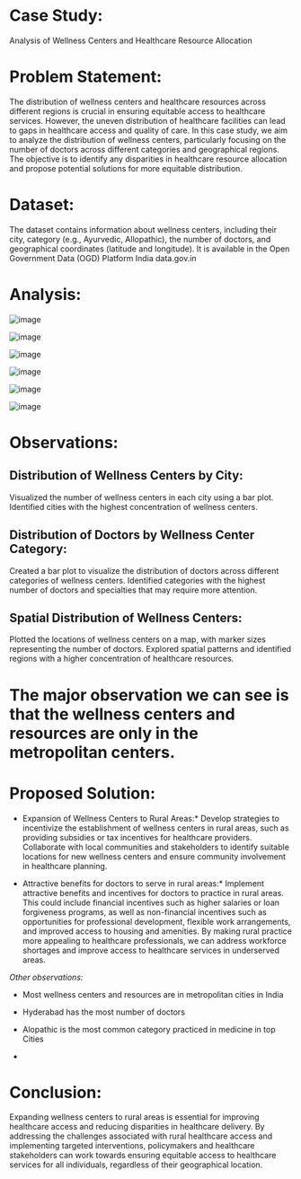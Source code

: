 # Case Study: 
Analysis of Wellness Centers and Healthcare Resource Allocation

# Problem Statement:
The distribution of wellness centers and healthcare resources across different regions is crucial in ensuring equitable access to healthcare services. However, the uneven distribution of healthcare facilities can lead to gaps in healthcare access and quality of care. In this case study, we aim to analyze the distribution of wellness centers, particularly focusing on the number of doctors across different categories and geographical regions. The objective is to identify any disparities in healthcare resource allocation and propose potential solutions for more equitable distribution.

# Dataset:
The dataset contains information about wellness centers, including their city, category (e.g., Ayurvedic, Allopathic), the number of doctors, and geographical coordinates (latitude and longitude). 
It is available in the Open Government Data (OGD) Platform India data.gov.in
# Analysis:
![image](https://github.com/poojaharihar03/Wellness-cities-case-study/assets/88924201/63947588-235f-43b8-9045-25418185f791)


![image](https://github.com/poojaharihar03/Wellness-cities-case-study/assets/88924201/f7dd27ba-3d12-4107-8cd4-3a338d395a72)


![image](https://github.com/poojaharihar03/Wellness-cities-case-study/assets/88924201/bf602da6-91f3-4511-bd03-13f5672eeabb)


![image](https://github.com/poojaharihar03/Wellness-cities-case-study/assets/88924201/e501353b-5e99-498c-b580-b8b90e097449)


![image](https://github.com/poojaharihar03/Wellness-cities-case-study/assets/88924201/0253e697-3188-4581-a016-e67b0378b0c8)


![image](https://github.com/poojaharihar03/Wellness-cities-case-study/assets/88924201/c9473e76-7829-4cd0-865c-11993e5404ed)


# Observations:

## Distribution of Wellness Centers by City:

Visualized the number of wellness centers in each city using a bar plot.
Identified cities with the highest concentration of wellness centers.

## Distribution of Doctors by Wellness Center Category:
Created a bar plot to visualize the distribution of doctors across different categories of wellness centers.
Identified categories with the highest number of doctors and specialties that may require more attention.

## Spatial Distribution of Wellness Centers:
Plotted the locations of wellness centers on a map, with marker sizes representing the number of doctors.
Explored spatial patterns and identified regions with a higher concentration of healthcare resources.

# The major observation we can see is that the wellness centers and resources are only in the metropolitan centers.
# Proposed Solution:

* Expansion of Wellness Centers to Rural Areas:*
Develop strategies to incentivize the establishment of wellness centers in rural areas, such as providing subsidies or tax incentives for healthcare providers.
Collaborate with local communities and stakeholders to identify suitable locations for new wellness centers and ensure community involvement in healthcare planning.

* Attractive benefits for doctors to serve in rural areas:*
Implement attractive benefits and incentives for doctors to practice in rural areas. This could include financial incentives such as higher salaries or loan forgiveness programs, as well as non-financial incentives such as opportunities for professional development, flexible work arrangements, and improved access to housing and amenities. By making rural practice more appealing to healthcare professionals, we can address workforce shortages and improve access to healthcare services in underserved areas.

*Other observations:*
- Most wellness centers and resources are in metropolitan cities in India
- Hyderabad has the most number of doctors
- Alopathic is the most common category practiced in medicine in top Cities

- 
# Conclusion:
Expanding wellness centers to rural areas is essential for improving healthcare access and reducing disparities in healthcare delivery. By addressing the challenges associated with rural healthcare access and implementing targeted interventions, policymakers and healthcare stakeholders can work towards ensuring equitable access to healthcare services for all individuals, regardless of their geographical location.

